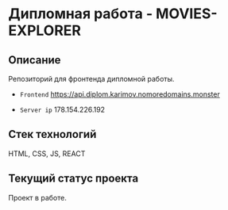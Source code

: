 # Дипломная работа - MOVIES-EXPLORER

## Описание
Репозиторий для фронтенда дипломной работы.

- `Frontend` https://api.diplom.karimov.nomoredomains.monster

- `Server ip`  178.154.226.192

## Стек технологий
HTML, CSS, JS, REACT

## Текущий статус проекта
Проект в работе.